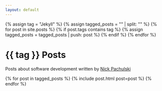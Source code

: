 ```yaml
---
layout: default
---
```


{% assign tag = "Jekyll" %}
{% assign tagged_posts = "" | split: "" %}
{% for post in site.posts %}
  {% if post.tags contains tag %}
    {% assign tagged_posts = tagged_posts | push: post %}
  {% endif %}
{% endfor %}


<div id="introduction-container">
  <div id="introduction">
    <h1 id="blog-title">{{ tag }} Posts</h1>
    <p id="blog-description">
      Posts about software development written by
      <a id="author-link" href="/about">Nick Pachulski</a>
    </p>
  </div>
</div>
<div id="blog-posts-container">
  <div id="blog-posts">
    {% for post in tagged_posts %}
      {% include post.html post=post %}
    {% endfor %}
  </div>
</div>

